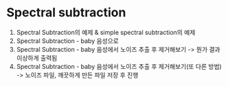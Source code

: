 # Spectral subtraction
01. Spectral Subtraction의 예제 & simple spectral subtraction의 예제
3. Spectral Subtraction - baby 음성으로
4. Spectral Subtraction - baby 음성에서 노이즈 추출 후 제거해보기 -> 뭔가 결과 이상하게 출력됨
5. Spectral Subtraction - baby 음성에서 노이즈 추출 후 제거해보기(또 다른 방법) -> 노이즈 파일, 깨끗하게 만든 파일 저장 후 진행
